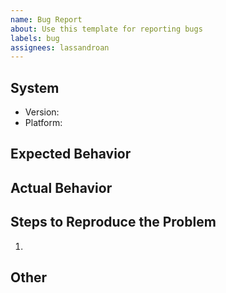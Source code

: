 ```yaml
---
name: Bug Report
about: Use this template for reporting bugs
labels: bug
assignees: lassandroan
---
```


## System

  - Version:
  - Platform:

## Expected Behavior



## Actual Behavior



## Steps to Reproduce the Problem

  1.

## Other


